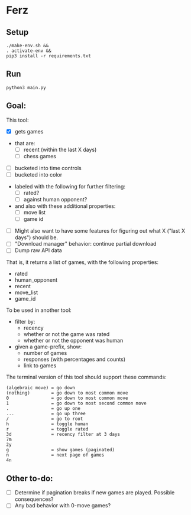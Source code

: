 # Ferz

## Setup

```
./make-env.sh &&
. activate-env &&
pip3 install -r requirements.txt
```

## Run

```
python3 main.py
```

## Goal:

This tool:

- [x] gets games
- that are:
  - [ ] recent (within the last X days)
  - [ ] chess games
- [ ] bucketed into time controls
- [ ] bucketed into color
- labeled with the following for further filtering:
  - [ ] rated?
  - [ ] against human opponent?
- and also with these additional properties:
  - [ ] move list
  - [ ] game id
- [ ] Might also want to have some features for figuring out what X ("last X days") should be.
- [ ] "Download manager" behavior: continue partial download
- [ ] Dump raw API data

That is, it returns a list of games, with the following properties:

- rated
- human_opponent
- recent
- move_list
- game_id

To be used in another tool:

- filter by:
  - recency
  - whether or not the game was rated
  - whether or not the opponent was human
- given a game-prefix, show:
  - number of games
  - responses (with percentages and counts)
  - link to games

The terminal version of this tool should support these commands:

    (algebraic move) = go down
    (nothing)        = go down to most common move
    0                = go down to most common move
    1                = go down to most second common move
    .                = go up one
    ...              = go up three
    /                = go to root
    h                = toggle human
    r                = toggle rated
    3d               = recency filter at 3 days
    7m
    2y
    g                = show games (paginated)
    n                = next page of games
    4n

## Other to-do:

- [ ] Determine if pagination breaks if new games are played. Possible consequences?
- [ ] Any bad behavior with 0-move games?
